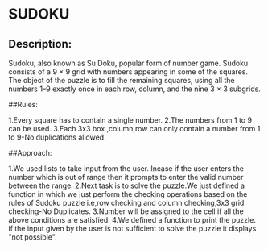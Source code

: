 # SUDOKU


## Description:

Sudoku, also known as Su Doku, popular form of number game.
Sudoku consists of a 9 × 9 grid with numbers appearing in some of the squares.
The object of the puzzle is to fill the remaining squares, using all the numbers 1–9 exactly once in each row, column, and the nine 3 × 3 subgrids.

##Rules:

1.Every square has to contain a single number.
2.The numbers from 1 to 9 can be used.
3.Each 3x3 box ,column,row can only contain a number from 1 to 9-No duplications allowed.

##Approach:

1.We used lists to take input from the user. Incase if the user enters the number which is out of range then it prompts to enter the valid number between the range.
2.Next task is to solve the puzzle.We just defined a function in which we just perform the checking operations based on the rules of Sudoku puzzle i.e,row checking and column checking,3x3 grid checking-No Duplicates.
3.Number will be assigned to the cell if all the above conditions are satisfied.
4.We defined a function to print the puzzle.
if the input given by the user is not sufficient to solve the puzzle it displays "not possible".
